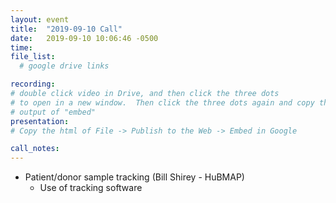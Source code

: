 ```yaml
---
layout: event
title:  "2019-09-10 Call"
date:   2019-09-10 10:06:46 -0500
time:
file_list:
  # google drive links

recording:
# double click video in Drive, and then click the three dots
# to open in a new window.  Then click the three dots again and copy the
# output of "embed"
presentation:
# Copy the html of File -> Publish to the Web -> Embed in Google

call_notes:
---
```

- Patient/donor sample tracking (Bill Shirey - HuBMAP)
  - Use of tracking software
